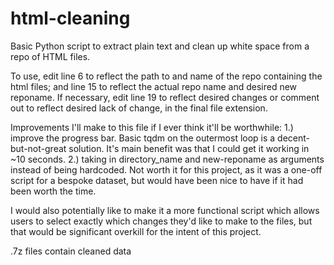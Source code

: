 # html-cleaning
Basic Python script to extract plain text and clean up white space from a repo of HTML files.

To use, edit line 6 to reflect the path to and name of the repo containing the html files; and line 15 to reflect the actual repo name and desired new reponame. If necessary, edit line 19 to reflect desired changes or comment out to reflect desired lack of change, in the final file extension.

Improvements I'll make to this file if I ever think it'll be worthwhile:
  1.) improve the progress bar. Basic tqdm on the outermost loop is a decent-but-not-great solution. It's main benefit was that I could get it working in ~10 seconds.
  2.) taking in directory_name and new-reponame as arguments instead of being hardcoded. Not worth it for this project, as it was a one-off script for a bespoke dataset, but would have been nice to have if it had been worth the time.
  
I would also potentially like to make it a more functional script which allows users to select exactly which changes they'd like to make to the files, but that would be significant overkill for the intent of this project.

.7z files contain cleaned data
